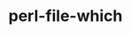 ---
title: "perl-file-which"
layout: cache
categories: [package, develop-2025-03-09]
meta: {"compilers": ["gcc@=11.4.0", "gcc@=13.2.0"], "num_specs": 2, "num_specs_by_stack": {"e4s": 1, "hep": 1, "ml-linux-x86_64-rocm": 1, "root": 2}, "oss": ["ubuntu22.04", "ubuntu24.04"], "platforms": ["linux"], "stacks": ["e4s", "hep", "ml-linux-x86_64-rocm", "root"], "targets": ["x86_64_v3"], "versions": ["1.27"]}
spec_details: [{"compiler": "gcc@=13.2.0", "hash": "dfj3omfwxqjvkiqz2sidzc4ccfiwht3x", "os": "ubuntu24.04", "platform": "linux", "size": "-", "stacks": ["ml-linux-x86_64-rocm", "root"], "target": "x86_64_v3", "variants": ["build_system=perl"], "versions": ["1.27"]}, {"compiler": "gcc@=11.4.0", "hash": "n7i6m7ctvam3754wqijrphltmmaxptjd", "os": "ubuntu22.04", "platform": "linux", "size": "-", "stacks": ["e4s", "hep", "root"], "target": "x86_64_v3", "variants": ["build_system=perl"], "versions": ["1.27"]}]
---